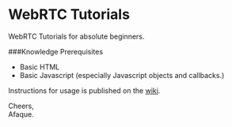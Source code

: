 WebRTC Tutorials
===================
WebRTC Tutorials for absolute beginners.

###Knowledge Prerequisites

* Basic HTML
* Basic Javascript (especially Javascript objects and callbacks.)

Instructions for usage is published on the [wiki](https://github.com/afaquejam/WebRTC-Tutorials/wiki/WebRTC-Tutorials-for-absolute-beginners).

Cheers,  
Afaque.